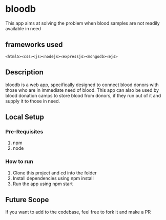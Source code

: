 # bloodb
This app aims at solving the problem when blood samples are not readily available in need

## frameworks used
    <html5><css><js><nodejs><expressjs><mongodb><ejs>
    
## Description
bloodb is a web app, specifically designed to connect blood donors with those who are in immediate need of blood.
This app can also be used by blood donation camps to store blood from donors, if they run out of it and supply it
to those in need. 

## Local Setup
### Pre-Requisites
1. npm
2. node

### How to run
1. Clone this project and cd into the folder
2. Install dependencies using npm install
3. Run the app using npm start

## Future Scope
If you want to add to the codebase, feel free to fork it and make a PR
